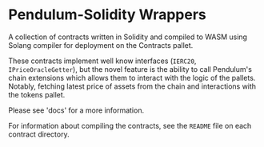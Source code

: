 # Pendulum-Solidity Wrappers

A collection of contracts written in Solidity and compiled to WASM using Solang compiler for deployment on the
Contracts pallet.

These contracts implement well know interfaces (`IERC20`, `IPriceOracleGetter`), but the novel feature
is the ability to call Pendulum's chain extensions which allows them to interact with 
the logic of the pallets. Notably, fetching latest price of assets from the chain and interactions with the tokens pallet.

Please see 'docs' for a more information.

For information about compiling the contracts, see the `README` file on each contract directory.




